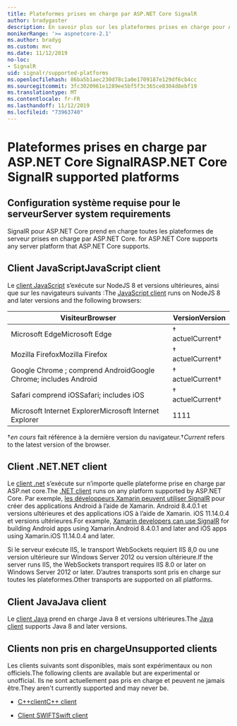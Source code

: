 ```yaml
---
title: Plateformes prises en charge par ASP.NET Core SignalR
author: bradygaster
description: En savoir plus sur les plateformes prises en charge pour ASP.NET Core SignalR.
monikerRange: '>= aspnetcore-2.1'
ms.author: bradyg
ms.custom: mvc
ms.date: 11/12/2019
no-loc:
- SignalR
uid: signalr/supported-platforms
ms.openlocfilehash: 86ba5b1aec230d78c1a0e1709187e129df6cb4cc
ms.sourcegitcommit: 3fc3020961e1289ee5bf5f3c365ce8304d8ebf19
ms.translationtype: MT
ms.contentlocale: fr-FR
ms.lasthandoff: 11/12/2019
ms.locfileid: "73963740"
---
```

# <a name="aspnet-core-opno-locsignalr-supported-platforms"></a><span data-ttu-id="3c24c-103">Plateformes prises en charge par ASP.NET Core SignalR</span><span class="sxs-lookup"><span data-stu-id="3c24c-103">ASP.NET Core SignalR supported platforms</span></span>

## <a name="server-system-requirements"></a><span data-ttu-id="3c24c-104">Configuration système requise pour le serveur</span><span class="sxs-lookup"><span data-stu-id="3c24c-104">Server system requirements</span></span>

SignalR<span data-ttu-id="3c24c-105"> pour ASP.NET Core prend en charge toutes les plateformes de serveur prises en charge par ASP.NET Core.</span><span class="sxs-lookup"><span data-stu-id="3c24c-105"> for ASP.NET Core supports any server platform that ASP.NET Core supports.</span></span>

## <a name="javascript-client"></a><span data-ttu-id="3c24c-106">Client JavaScript</span><span class="sxs-lookup"><span data-stu-id="3c24c-106">JavaScript client</span></span>

<span data-ttu-id="3c24c-107">Le [client JavaScript](https://www.npmjs.com/package/@aspnet/signalr) s’exécute sur NodeJS 8 et versions ultérieures, ainsi que sur les navigateurs suivants :</span><span class="sxs-lookup"><span data-stu-id="3c24c-107">The [JavaScript client](https://www.npmjs.com/package/@aspnet/signalr) runs on NodeJS 8 and later versions and the following browsers:</span></span>

| <span data-ttu-id="3c24c-108">Visiteur</span><span class="sxs-lookup"><span data-stu-id="3c24c-108">Browser</span></span>                         | <span data-ttu-id="3c24c-109">Version</span><span class="sxs-lookup"><span data-stu-id="3c24c-109">Version</span></span>         |
| ------------------------------- | --------------- |
| <span data-ttu-id="3c24c-110">Microsoft Edge</span><span class="sxs-lookup"><span data-stu-id="3c24c-110">Microsoft Edge</span></span>                  | <span data-ttu-id="3c24c-111">&dagger; actuel</span><span class="sxs-lookup"><span data-stu-id="3c24c-111">Current&dagger;</span></span> |
| <span data-ttu-id="3c24c-112">Mozilla Firefox</span><span class="sxs-lookup"><span data-stu-id="3c24c-112">Mozilla Firefox</span></span>                 | <span data-ttu-id="3c24c-113">&dagger; actuel</span><span class="sxs-lookup"><span data-stu-id="3c24c-113">Current&dagger;</span></span> |
| <span data-ttu-id="3c24c-114">Google Chrome ; comprend Android</span><span class="sxs-lookup"><span data-stu-id="3c24c-114">Google Chrome; includes Android</span></span> | <span data-ttu-id="3c24c-115">&dagger; actuel</span><span class="sxs-lookup"><span data-stu-id="3c24c-115">Current&dagger;</span></span> |
| <span data-ttu-id="3c24c-116">Safari comprend iOS</span><span class="sxs-lookup"><span data-stu-id="3c24c-116">Safari; includes iOS</span></span>            | <span data-ttu-id="3c24c-117">&dagger; actuel</span><span class="sxs-lookup"><span data-stu-id="3c24c-117">Current&dagger;</span></span> |
| <span data-ttu-id="3c24c-118">Microsoft Internet Explorer</span><span class="sxs-lookup"><span data-stu-id="3c24c-118">Microsoft Internet Explorer</span></span>     | <span data-ttu-id="3c24c-119">11</span><span class="sxs-lookup"><span data-stu-id="3c24c-119">11</span></span>              |

<span data-ttu-id="3c24c-120">&dagger;*en cours* fait référence à la dernière version du navigateur.</span><span class="sxs-lookup"><span data-stu-id="3c24c-120">&dagger;*Current* refers to the latest version of the browser.</span></span>

## <a name="net-client"></a><span data-ttu-id="3c24c-121">Client .NET</span><span class="sxs-lookup"><span data-stu-id="3c24c-121">.NET client</span></span>

<span data-ttu-id="3c24c-122">Le [client .net](https://www.nuget.org/packages/Microsoft.AspNetCore.SignalR/) s’exécute sur n’importe quelle plateforme prise en charge par ASP.net core.</span><span class="sxs-lookup"><span data-stu-id="3c24c-122">The [.NET client](https://www.nuget.org/packages/Microsoft.AspNetCore.SignalR/) runs on any platform supported by ASP.NET Core.</span></span> <span data-ttu-id="3c24c-123">Par exemple, [les développeurs Xamarin peuvent utiliser SignalR](https://github.com/aspnet/Announcements/issues/305) pour créer des applications Android à l’aide de Xamarin. Android 8.4.0.1 et versions ultérieures et des applications iOS à l’aide de Xamarin. iOS 11.14.0.4 et versions ultérieures.</span><span class="sxs-lookup"><span data-stu-id="3c24c-123">For example, [Xamarin developers can use SignalR](https://github.com/aspnet/Announcements/issues/305) for building Android apps using Xamarin.Android 8.4.0.1 and later and iOS apps using Xamarin.iOS 11.14.0.4 and later.</span></span>

<span data-ttu-id="3c24c-124">Si le serveur exécute IIS, le transport WebSockets requiert IIS 8,0 ou une version ultérieure sur Windows Server 2012 ou version ultérieure.</span><span class="sxs-lookup"><span data-stu-id="3c24c-124">If the server runs IIS, the WebSockets transport requires IIS 8.0 or later on Windows Server 2012 or later.</span></span> <span data-ttu-id="3c24c-125">D’autres transports sont pris en charge sur toutes les plateformes.</span><span class="sxs-lookup"><span data-stu-id="3c24c-125">Other transports are supported on all platforms.</span></span>

## <a name="java-client"></a><span data-ttu-id="3c24c-126">Client Java</span><span class="sxs-lookup"><span data-stu-id="3c24c-126">Java client</span></span>

<span data-ttu-id="3c24c-127">Le [client Java](https://search.maven.org/artifact/com.microsoft.aspnet/signalr) prend en charge Java 8 et versions ultérieures.</span><span class="sxs-lookup"><span data-stu-id="3c24c-127">The [Java client](https://search.maven.org/artifact/com.microsoft.aspnet/signalr) supports Java 8 and later versions.</span></span>

## <a name="unsupported-clients"></a><span data-ttu-id="3c24c-128">Clients non pris en charge</span><span class="sxs-lookup"><span data-stu-id="3c24c-128">Unsupported clients</span></span>

<span data-ttu-id="3c24c-129">Les clients suivants sont disponibles, mais sont expérimentaux ou non officiels.</span><span class="sxs-lookup"><span data-stu-id="3c24c-129">The following clients are available but are experimental or unofficial.</span></span> <span data-ttu-id="3c24c-130">Ils ne sont actuellement pas pris en charge et peuvent ne jamais être.</span><span class="sxs-lookup"><span data-stu-id="3c24c-130">They aren't currently supported and may never be.</span></span>

* <span data-ttu-id="3c24c-131">[C++client](https://github.com/aspnet/SignalR/tree/master/clients/cpp)</span><span class="sxs-lookup"><span data-stu-id="3c24c-131">[C++ client](https://github.com/aspnet/SignalR/tree/master/clients/cpp)</span></span>

* <span data-ttu-id="3c24c-132">[Client SWIFT](https://github.com/moozzyk/SignalR-Client-Swift)</span><span class="sxs-lookup"><span data-stu-id="3c24c-132">[Swift client](https://github.com/moozzyk/SignalR-Client-Swift)</span></span>
